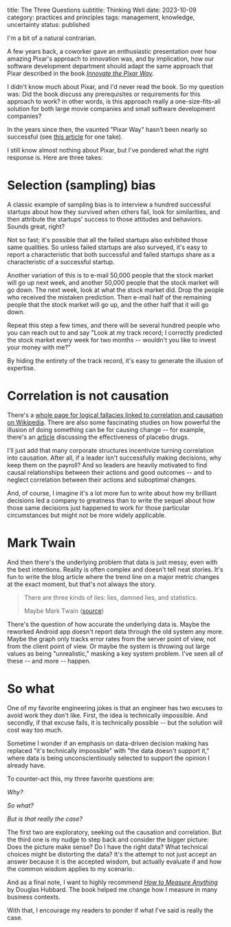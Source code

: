 title: The Three Questions
subtitle: Thinking Well
date: 2023-10-09
category: practices and principles
tags: management, knowledge, uncertainty
status: published

I'm a bit of a natural contrarian.

A few years back, a coworker gave an enthusiastic presentation over how amazing Pixar's approach to innovation was, and by implication, how our software development department should adapt the same approach that Pixar described in the book [*Innovate the Pixar Way*](https://www.amazon.com/Innovate-Pixar-Way-Corporate-Playground/dp/0071638938).

I didn't know much about Pixar, and I'd never read the book. So my question was: Did the book discuss any prerequisites or requirements for this approach to work? in other words, is this approach really a one-size-fits-all solution for both large movie companies and small software development companies?

In the years since then, the vaunted "Pixar Way" hasn't been nearly so successful (see [this article](https://screenrant.com/pixar-movies-what-went-wrong-problems-explained/) for one take).

I still know almost nothing about Pixar, but I've pondered what the right response is. Here are three takes:

# Selection (sampling) bias

A classic example of sampling bias is to interview a hundred successful startups about how they survived when others fail, look for similarities, and then attribute the startups' success to those attitudes and behaviors. Sounds great, right?

Not so fast; it's possible that all the failed startups also exhibited those same qualities. So unless failed startups are also surveyed, it's easy to report a characteristic that both successful and failed startups share as a characteristic of a successful startup.

Another variation of this is to e-mail 50,000 people that the stock market will go up next week, and another 50,000 people that the stock market will go down. The next week, look at what the stock market did. Drop the people who received the mistaken prediction. Then e-mail half of the remaining people that the stock market will go up, and the other half that it will go down.

Repeat this step a few times, and there will be several hundred people who you can reach out to and say "Look at my track record; I correctly predicted the stock market every week for two months -- wouldn't you like to invest your money with me?"

By hiding the entirety of the track record, it's easy to generate the illusion of expertise.

# Correlation is not causation

There's a [whole page for logical fallacies linked to correlation and causation on Wikipedia](https://en.wikipedia.org/wiki/Questionable_cause). There are also some fascinating studies on how powerful the illusion of doing something can be for causing change -- for example, there's an [article](https://www.medicalnewstoday.com/articles/306437) discussing the effectiveness of placebo drugs.

I'll just add that many corporate structures incentivize turning correlation into causation. After all, if a leader isn't successfully making decisions, why keep them on the payroll? And so leaders are heavily motivated to find causal relationships between their actions and good outcomes -- and to neglect correlation between their actions and suboptimal changes.

And, of course, I imagine it's a lot more fun to write about how my brilliant decisions led a company to greatness than to write the sequel about how those same decisions just happened to work for those particular circumstances but might not be more widely applicable.

# Mark Twain

And then there's the underlying problem that data is just messy, even with the best intentions. Reality is often complex and doesn't tell neat stories. It's fun to write the blog article where the trend line on a major metric changes at the exact moment, but that's not always the story.

> There are three kinds of lies: lies, damned lies, and statistics.
>
> Maybe Mark Twain ([source](https://en.wikipedia.org/wiki/Lies,_damned_lies,_and_statistics))

There's the question of how accurate the underlying data is. Maybe the reworked Android app doesn't report data through the old system any more. Maybe the graph only tracks error rates from the server point of view, not from the client point of view. Or maybe the system is throwing out large values as being "unrealistic," masking a key system problem. I've seen all of these -- and more -- happen.

# So what

One of my favorite engineering jokes is that an engineer has two excuses to avoid work they don't like. First, the idea is technically impossible. And secondly, if that excuse fails, it is technically possible -- but the solution will cost way too much.

Sometime I wonder if an emphasis on data-driven decision making has replaced "it's technically impossible" with "the data doesn't support it," where data is being unconscientiously selected to support the opinion I already have.

To counter-act this, my three favorite questions are:

_Why?_

_So what?_

_But is that really the case?_

The first two are exploratory, seeking out the causation and correlation. But the third one is my nudge to step back and consider the bigger picture: Does the picture make sense? Do I have the right data? What technical choices might be distorting the data? It's the attempt to not just accept an answer because it is the accepted wisdom, but actually evaluate if and how the common wisdom applies to my scenario.

And as a final note, I want to highly recommend _[How to Measure Anything](https://www.amazon.com/How-Measure-Anything-Intangibles-Business/dp/1118539273)_ by Douglas Hubbard. The book helped me change how I measure in many business contexts.

With that, I encourage my readers to ponder if what I've said is really the case.
